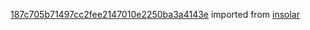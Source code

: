 [187c705b71497cc2fee2147010e2250ba3a4143e](https://github.com/insolar/insolar/commit/187c705b71497cc2fee2147010e2250ba3a4143e) imported from [insolar](https://github.com/insolar/insolar)
